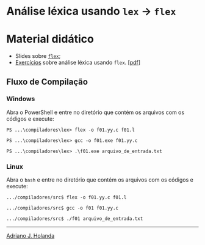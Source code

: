 # Análise léxica usando `lex` &#8594; `flex`

# Material didático

- Slides sobre [`flex`](https://drive.google.com/file/d/1kWByXIBed08TE1apS7LiLO39NRBF4xKS/view?usp=sharing);
- [Exercícios](https://github.com/prof-holanda/compiladores/blob/main/exercicios.md) sobre análise léxica usando `flex`. [[pdf](https://drive.google.com/file/d/1hOAhKKeneLDFGcZztwBoFxHkGcrHN2Ec/view?usp=sharing)]

## Fluxo de Compilação

### Windows

Abra o PowerShell e entre no diretório que contém os arquivos com os códigos e execute:

```
PS ...\compiladores\lex> flex -o f01.yy.c f01.l

PS ...\compiladores\lex> gcc -o f01.exe f01.yy.c

PS ...\compiladores\lex> .\f01.exe arquivo_de_entrada.txt
```

### Linux

Abra o `bash` e entre no diretório que contém os arquivos com os códigos e execute:

```
.../compiladores/src$ flex -o f01.yy.c f01.l

.../compiladores/src$ gcc -o f01 f01.yy.c

.../compiladores/src$ ./f01 arquivo_de_entrada.txt
```

---
[Adriano J. Holanda](https://ajholanda.github.io/)